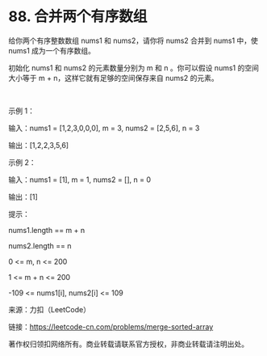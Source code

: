 # 88. 合并两个有序数组
给你两个有序整数数组 nums1 和 nums2，请你将 nums2 合并到 nums1 中，使 nums1 成为一个有序数组。

初始化 nums1 和 nums2 的元素数量分别为 m 和 n 。你可以假设 nums1 的空间大小等于 m + n，这样它就有足够的空间保存来自 nums2 的元素。

 

示例 1：

输入：nums1 = [1,2,3,0,0,0], m = 3, nums2 = [2,5,6], n = 3

输出：[1,2,2,3,5,6]

示例 2：

输入：nums1 = [1], m = 1, nums2 = [], n = 0

输出：[1]
 

提示：

nums1.length == m + n

nums2.length == n

0 <= m, n <= 200

1 <= m + n <= 200

-109 <= nums1[i], nums2[i] <= 109

来源：力扣（LeetCode）

链接：https://leetcode-cn.com/problems/merge-sorted-array

著作权归领扣网络所有。商业转载请联系官方授权，非商业转载请注明出处。